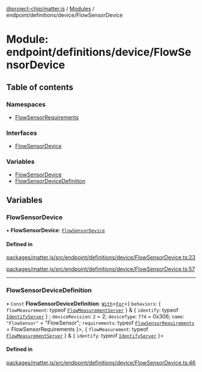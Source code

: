 [@project-chip/matter.js](../README.md) / [Modules](../modules.md) / endpoint/definitions/device/FlowSensorDevice

# Module: endpoint/definitions/device/FlowSensorDevice

## Table of contents

### Namespaces

- [FlowSensorRequirements](endpoint_definitions_device_FlowSensorDevice.FlowSensorRequirements.md)

### Interfaces

- [FlowSensorDevice](../interfaces/endpoint_definitions_device_FlowSensorDevice.FlowSensorDevice.md)

### Variables

- [FlowSensorDevice](endpoint_definitions_device_FlowSensorDevice.md#flowsensordevice)
- [FlowSensorDeviceDefinition](endpoint_definitions_device_FlowSensorDevice.md#flowsensordevicedefinition)

## Variables

### FlowSensorDevice

• **FlowSensorDevice**: [`FlowSensorDevice`](../interfaces/endpoint_definitions_device_FlowSensorDevice.FlowSensorDevice.md)

#### Defined in

[packages/matter.js/src/endpoint/definitions/device/FlowSensorDevice.ts:23](https://github.com/project-chip/matter.js/blob/3adaded6/packages/matter.js/src/endpoint/definitions/device/FlowSensorDevice.ts#L23)

[packages/matter.js/src/endpoint/definitions/device/FlowSensorDevice.ts:57](https://github.com/project-chip/matter.js/blob/3adaded6/packages/matter.js/src/endpoint/definitions/device/FlowSensorDevice.ts#L57)

___

### FlowSensorDeviceDefinition

• `Const` **FlowSensorDeviceDefinition**: [`With`](node_export._internal_.md#with)\<[`For`](behavior_cluster_export._internal_.EndpointType.md#for)\<\{ `behaviors`: \{ `flowMeasurement`: typeof [`FlowMeasurementServer`](../classes/behavior_definitions_flow_measurement_export.FlowMeasurementServer.md)  } & \{ `identify`: typeof [`IdentifyServer`](behavior_definitions_identify_export.IdentifyServer.md)  } ; `deviceRevision`: ``2`` = 2; `deviceType`: ``774`` = 0x306; `name`: ``"FlowSensor"`` = "FlowSensor"; `requirements`: typeof [`FlowSensorRequirements`](endpoint_definitions_device_FlowSensorDevice.FlowSensorRequirements.md) = FlowSensorRequirements }\>, \{ `flowMeasurement`: typeof [`FlowMeasurementServer`](../classes/behavior_definitions_flow_measurement_export.FlowMeasurementServer.md)  } & \{ `identify`: typeof [`IdentifyServer`](behavior_definitions_identify_export.IdentifyServer.md)  }\>

#### Defined in

[packages/matter.js/src/endpoint/definitions/device/FlowSensorDevice.ts:46](https://github.com/project-chip/matter.js/blob/3adaded6/packages/matter.js/src/endpoint/definitions/device/FlowSensorDevice.ts#L46)
